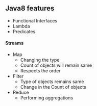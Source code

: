 ## Java8 features

 - Functional Interfaces
 - Lambda
 - Predicates
 
#### Streams
 - Map 
   - Changing the type 
   - Count of objects will remain same
   - Respects the order
 - Filter
   - Type of objects remains same
   - Change in the Count of objects
 - Reduce
   - Performing aggregations